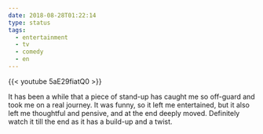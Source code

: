 ```yaml
---
date: 2018-08-28T01:22:14
type: status
tags:
  - entertainment
  - tv
  - comedy
  - en
---
```


{{< youtube 5aE29fiatQ0 >}}

It has been a while that a piece of stand-up has caught me so off-guard and took me on a real journey. It was funny, so it left me entertained, but it also left me thoughtful and pensive, and at the end deeply moved. Definitely watch it till the end as it has a build-up and a twist.
